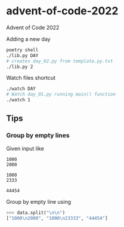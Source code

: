 # advent-of-code-2022
Advent of Code 2022

Adding a new day

```bash
poetry shell
./lib.py DAY
# creates day_02.py from template.py.txt
./lib.py 2
```

Watch files shortcut

```bash
./watch DAY
# Watch day_01.py running main() function
./watch 1
```

## Tips

### Group by empty lines

Given input like

```
1000
2000

1000
2333

44454
```

Group by empty line using

```python
>>> data.split("\n\n")
["1000\n2000", "1000\n23333", "44454"]
```
